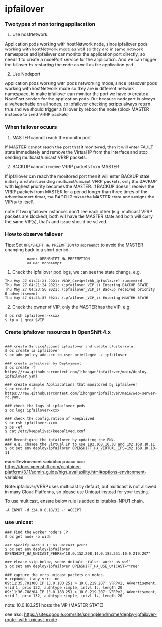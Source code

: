 # ipfailover

### Two types of monitoring appliacation
1. Use hostNetwork:

Application pods working with hostNetwork node, since ipfailover pods working with hostNetwork mode as well so they are in same network namespace and ipfailover can monitor the application port directly, so needn't to create a nodePort service for the application. And we can trigger the failover by restarting the node as well as the application pod.

2. Use Nodeport

Application pods working with pods networking mode, since ipfailover pods working with hostNetwork mode so they are in different network namespace, to make ipfailover can monitor the port we have to create a NodePort service for the application pods. But because nodeport is always alive/reachable on all nodes, so ipfailover checking scripts always return true and we should trigger a failover by reboot the node (block MASTER instance to send VRRP packets) 

### When failover ocuurs
1. MASTER cannot reach the monitor port


If MASTER cannot reach the port that it monitored, then it will enter FAULT state immediately and remove the Virtual IP from the Interface and stop sending multicast/unicast VRRP packets.

2. BACKUP cannot receive VRRP packets from MASTER


If ipfailover can reach the monitored port then it will enter BACKUP state initially and start sending multicast/unicast VRRP packets, only the BACKUP with highest priority becomes the MASTER. If BACKUP doesn't receive the VRRP packets from MASTER for a period longer than three times of the advertisement timer, the BACKUP takes the MASTER state and assigns the VIP(s) to itself.

note: If two ipfailover instances don't see each other (e.g. multicast VRRP packets are blocked), both will have the MASTER state and both will carry the same VIP(s), that's and issue should be solved. 

### How to observe failover
Tips:
Set `OPENSHIFT_HA_PREEMPTION` to `nopreempt` to avoid the MASTER changing back in a short period. 
```
        - name: OPENSHIFT_HA_PREEMPTION
          value: nopreempt
```

1. Check the ipfailover pod logs, we can see the state change, e.g.
```
Thu May 27 04:21:24 2021: VRRP_Script(chk_ipfailover) succeeded
Thu May 27 04:21:24 2021: (ipfailover_VIP_1) Entering BACKUP STATE
Thu May 27 04:23:56 2021: (ipfailover_VIP_1) Backup received priority 0 advertisement
Thu May 27 04:23:57 2021: (ipfailover_VIP_1) Entering MASTER STATE

```


2. Check the owner of VIP, only the MASTER has the VIP. e.g.
```
$ oc rsh ipfailover-xxxxx
$ ip a | grep $VIP
```


### Create ipfailover resources in OpenShift 4.x

```

### create ServiceAccount ipfailover and update clusterrole.
$ oc create sa ipfailover
$ oc adm policy add-scc-to-user privileged -z ipfailover

### create ipfailover by Deployment
$ oc create -f https://raw.githubusercontent.com/lihongan/ipfailover/main/deploy-ipfailover.yaml

### create example Appliacations that monitored by ipfailover
$ oc create -f https://raw.githubusercontent.com/lihongan/ipfailover/main/web-server-rc.yaml

### check the logs of ipfailover pods
$ oc logs ipfailover-xxxx

### check the configuration of keepalived
$ oc rsh ipfailover-xxxx
$ ps -ef
$ cat /etc/keepalived/keepalived.conf

### Reconfigure the ipfailover by updating the ENV. 
### e.g. change the virtual IP to use 192.168.10.10 and 192.168.10.11. 
$ oc set env deploy/ipfailover OPENSHIFT_HA_VIRTUAL_IPS=192.168.10.10-11

```

more Environment variables please see:
https://docs.openshift.com/container-platform/3.11/admin_guide/high_availability.html#options-environment-variables


Note: ipfailover/VRRP uses multicast by default, but multicast is not allowed in many Cloud Platforms, so please use Unicast instead for your testing.

To use multicast, ensure below rule is added to iptables INPUT chain.
```
-A INPUT -d 224.0.0.18/32 -j ACCEPT
```

### use unicast

```
### Find the worker node's IP
$ oc get node -o wide

### Specify node's IP as unicast peers
$ oc set env deploy/ipfailover OPENSHIFT_HA_UNICAST_PEERS="10.0.152.208,10.0.183.251,10.0.219.207"

### Please skip below, seems default "false" works as well
$ oc set env deploy/ipfailover OPENSHIFT_HA_USE_UNICAST="true"                                         

### capture the vrrp unicast packets on nodes.
# tcpdump -i any vrrp -nn
09:11:35.701300 IP 10.0.183.251 > 10.0.219.207: VRRPv2, Advertisement, vrid 1, prio 132, authtype simple, intvl 1s, length 20
09:11:36.708204 IP 10.0.183.251 > 10.0.219.207: VRRPv2, Advertisement, vrid 1, prio 132, authtype simple, intvl 1s, length 20
```

note: 10.0.183.251 hosts the VIP (MASTER STATE)


see also: https://sites.google.com/site/springblend/home/deploy-ipfailover-router-with-unicast-mode

